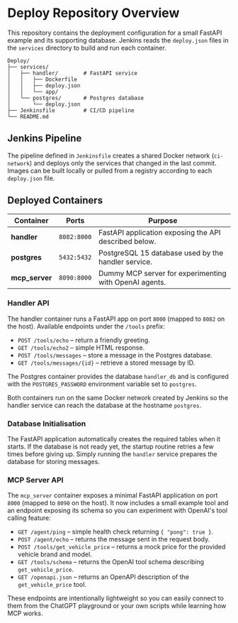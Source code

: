 # Deploy Repository Overview

This repository contains the deployment configuration for a small FastAPI example and its supporting database. Jenkins reads the `deploy.json` files in the `services` directory to build and run each container.

```
Deploy/
├── services/
│   ├── handler/        # FastAPI service
│   │   ├── Dockerfile
│   │   ├── deploy.json
│   │   └── app/
│   └── postgres/       # Postgres database
│       └── deploy.json
├── Jenkinsfile         # CI/CD pipeline
└── README.md
```

## Jenkins Pipeline

The pipeline defined in `Jenkinsfile` creates a shared Docker network (`ci-network`) and deploys only the services that changed in the last commit. Images can be built locally or pulled from a registry according to each `deploy.json` file.

## Deployed Containers

| Container | Ports | Purpose |
|-----------|-------|---------|
| **handler** | `8082:8000` | FastAPI application exposing the API described below. |
| **postgres** | `5432:5432` | PostgreSQL 15 database used by the handler service. |
| **mcp_server** | `8090:8000` | Dummy MCP server for experimenting with OpenAI agents. |

### Handler API

The handler container runs a FastAPI app on port `8000` (mapped to `8082` on the host). Available endpoints under the `/tools` prefix:

- `POST /tools/echo` – return a friendly greeting.
- `GET /tools/echo2` – simple HTML response.
- `POST /tools/messages` – store a message in the Postgres database.
- `GET /tools/messages/{id}` – retrieve a stored message by ID.

The Postgres container provides the database `handler_db` and is configured with the `POSTGRES_PASSWORD` environment variable set to `postgres`.

Both containers run on the same Docker network created by Jenkins so the handler service can reach the database at the hostname `postgres`.

### Database Initialisation

The FastAPI application automatically creates the required tables when it
starts. If the database is not ready yet, the startup routine retries a few
times before giving up. Simply running the `handler` service prepares the
database for storing messages.

### MCP Server API

The `mcp_server` container exposes a minimal FastAPI application on port `8000`
(mapped to `8090` on the host). It now includes a small example tool and an
endpoint exposing its schema so you can experiment with OpenAI's tool calling
feature:

- `GET /agent/ping` – simple health check returning `{ "pong": true }`.
- `POST /agent/echo` – returns the message sent in the request body.
- `POST /tools/get_vehicle_price` – returns a mock price for the provided
  vehicle brand and model.
- `GET /tools/schema` – returns the OpenAI tool schema describing
  `get_vehicle_price`.
- `GET /openapi.json` – returns an OpenAPI description of the
  `get_vehicle_price` tool.

These endpoints are intentionally lightweight so you can easily connect to them
from the ChatGPT playground or your own scripts while learning how MCP works.
